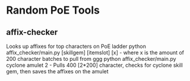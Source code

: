 # Random PoE Tools

## affix-checker
Looks up affixes for top characters on PoE ladder
python affix_checker/main.py [skillgem] [itemslot] [x]
	-	where x is the amount of 200 character batches to pull from ggg
python affix_checker/main.py cyclone amulet 2
	- 	Pulls 400 [2\*200] character, checks for cyclone skill gem, then saves the affixes on the amulet

